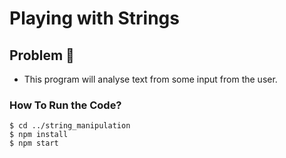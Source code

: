 # Playing with Strings

## Problem :rocket:

- This program will analyse text from some input from the user.

### How To Run the Code?

```
$ cd ../string_manipulation
$ npm install
$ npm start
```
